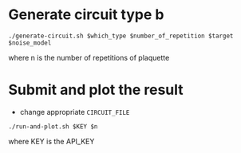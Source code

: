 # Generate circuit type b 


```commandline
./generate-circuit.sh $which_type $number_of_repetition $target $noise_model
```
where n is the number of repetitions of plaquette 

# Submit and plot the result
- change appropriate `CIRCUIT_FILE`
```commandline
./run-and-plot.sh $KEY $n
```
where KEY is the API_KEY
